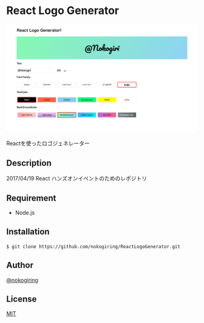 # React Logo Generator

![Cap](./img/cap.png)

Reactを使ったロゴジェネレーター

## Description

2017/04/19 React ハンズオンイベントのためのレポジトリ

## Requirement

- Node.js

## Installation

    $ git clone https://github.com/nokogiring/ReactLogoGenerator.git

## Author

[@nokogiring](https://twitter.com/nokogiring)

## License

[MIT](http://b4b4r07.mit-license.org)